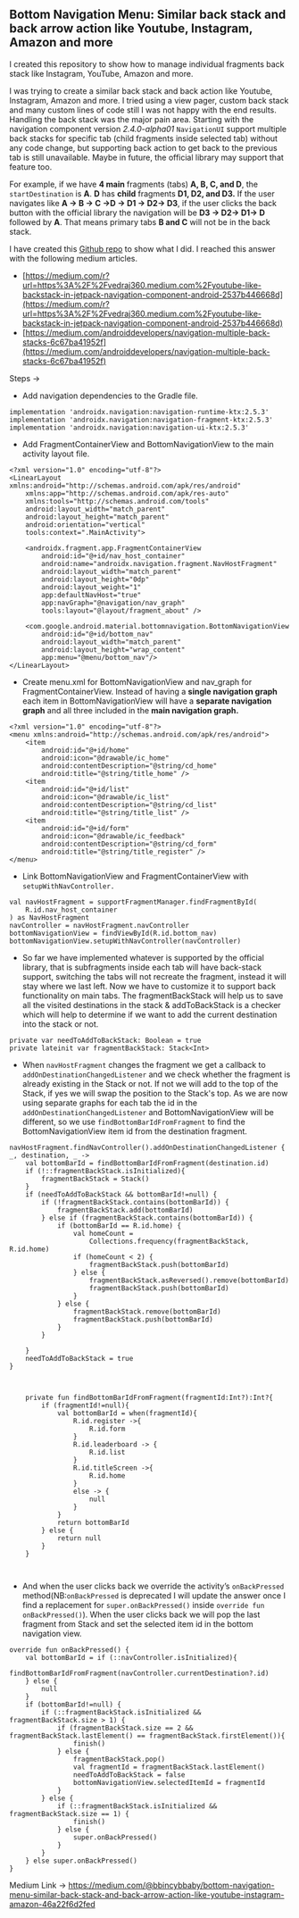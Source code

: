 ## Bottom Navigation Menu: Similar back stack and back arrow action like Youtube, Instagram, Amazon and more

I created this repository to show how to manage individual fragments back stack like Instagram, YouTube, Amazon and more.

I was trying to create a similar back stack and back action like Youtube, Instagram, Amazon and more. I tried using a view pager, custom back stack and many custom lines of code still I was not happy with the end results. Handling the back stack was the major pain area. Starting with the navigation component version _2.4.0-alpha01_ `NavigationUI` support multiple back stacks for specific tab (child fragments inside selected tab) without any code change, but supporting back action to get back to the previous tab is still unavailable. Maybe in future, the official library may support that feature too.

For example, if we have **4 main** fragments (tabs) **A, B, C, and D**, the `startDestination` is **A**. **D** has **child** fragments **D1, D2, and D3.** If the user navigates like **A -> B -> C ->D -> D1 -> D2-> D3**, if the user clicks the back button with the official library the navigation will be **D3 -> D2-> D1-> D** followed by **A**. That means primary tabs **B and C** will not be in the back stack.

I have created this [Github repo](https://github.com/bbincybbaby/MultiStackBottomNavigationView) to show what I did. I reached this answer with the following medium articles.

*   [https://medium.com/r?url=https%3A%2F%2Fvedraj360.medium.com%2Fyoutube-like-backstack-in-jetpack-navigation-component-android-2537b446668d](https://medium.com/r?url=https%3A%2F%2Fvedraj360.medium.com%2Fyoutube-like-backstack-in-jetpack-navigation-component-android-2537b446668d)
*   [https://medium.com/androiddevelopers/navigation-multiple-back-stacks-6c67ba41952f](https://medium.com/androiddevelopers/navigation-multiple-back-stacks-6c67ba41952f)

Steps →

*   Add navigation dependencies to the Gradle file.

```plaintext
implementation 'androidx.navigation:navigation-runtime-ktx:2.5.3'
implementation 'androidx.navigation:navigation-fragment-ktx:2.5.3'
implementation 'androidx.navigation:navigation-ui-ktx:2.5.3'
```

*   Add FragmentContainerView and BottomNavigationView to the main activity layout file.

```plaintext
<?xml version="1.0" encoding="utf-8"?>
<LinearLayout xmlns:android="http://schemas.android.com/apk/res/android"
    xmlns:app="http://schemas.android.com/apk/res-auto"
    xmlns:tools="http://schemas.android.com/tools"
    android:layout_width="match_parent"
    android:layout_height="match_parent"
    android:orientation="vertical"
    tools:context=".MainActivity">

    <androidx.fragment.app.FragmentContainerView
        android:id="@+id/nav_host_container"
        android:name="androidx.navigation.fragment.NavHostFragment"
        android:layout_width="match_parent"
        android:layout_height="0dp"
        android:layout_weight="1"
        app:defaultNavHost="true"
        app:navGraph="@navigation/nav_graph"
        tools:layout="@layout/fragment_about" />

    <com.google.android.material.bottomnavigation.BottomNavigationView
        android:id="@+id/bottom_nav"
        android:layout_width="match_parent"
        android:layout_height="wrap_content"
        app:menu="@menu/bottom_nav"/>
</LinearLayout>
```

*   Create menu.xml for BottomNavigationView and nav\_graph for FragmentContainerView. Instead of having a **single navigation graph** each item in BottomNavigationView will have a **separate navigation graph** and all three included in the **main navigation graph.**

```plaintext
<?xml version="1.0" encoding="utf-8"?>
<menu xmlns:android="http://schemas.android.com/apk/res/android">
    <item
        android:id="@+id/home"
        android:icon="@drawable/ic_home"
        android:contentDescription="@string/cd_home"
        android:title="@string/title_home" />
    <item
        android:id="@+id/list"
        android:icon="@drawable/ic_list"
        android:contentDescription="@string/cd_list"
        android:title="@string/title_list" />
    <item
        android:id="@+id/form"
        android:icon="@drawable/ic_feedback"
        android:contentDescription="@string/cd_form"
        android:title="@string/title_register" />
</menu>
```

*   Link BottomNavigationView and FragmentContainerView with `setupWithNavController.`

```plaintext
val navHostFragment = supportFragmentManager.findFragmentById(
    R.id.nav_host_container
) as NavHostFragment
navController = navHostFragment.navController
bottomNavigationView = findViewById(R.id.bottom_nav)
bottomNavigationView.setupWithNavController(navController)
```

*   So far we have implemented whatever is supported by the official library, that is subfragments inside each tab will have back-stack support, switching the tabs will not recreate the fragment, instead it will stay where we last left. Now we have to customize it to support back functionality on main tabs. The fragmentBackStack will help us to save all the visited destinations in the stack & addToBackStack is a checker which will help to determine if we want to add the current destination into the stack or not.

```plaintext
private var needToAddToBackStack: Boolean = true
private lateinit var fragmentBackStack: Stack<Int> 
```

*   When `navHostFragment` changes the fragment we get a callback to `addOnDestinationChangedListener` and we check whether the fragment is already existing in the Stack or not. If not we will add to the top of the Stack, if yes we will swap the position to the Stack's top. As we are now using separate graphs for each tab the id in the `addOnDestinationChangedListener` and BottomNavigationView will be different, so we use `findBottomBarIdFromFragment` to find the BottomNavigationView item id from the destination fragment.

```plaintext
navHostFragment.findNavController().addOnDestinationChangedListener { _, destination, _ ->
    val bottomBarId = findBottomBarIdFromFragment(destination.id)
    if (!::fragmentBackStack.isInitialized){
        fragmentBackStack = Stack()
    }
    if (needToAddToBackStack && bottomBarId!=null) {
        if (!fragmentBackStack.contains(bottomBarId)) {
            fragmentBackStack.add(bottomBarId)
        } else if (fragmentBackStack.contains(bottomBarId)) {
            if (bottomBarId == R.id.home) {
                val homeCount =
                    Collections.frequency(fragmentBackStack, R.id.home)
                if (homeCount < 2) {
                    fragmentBackStack.push(bottomBarId)
                } else {
                    fragmentBackStack.asReversed().remove(bottomBarId)
                    fragmentBackStack.push(bottomBarId)
                }
            } else {
                fragmentBackStack.remove(bottomBarId)
                fragmentBackStack.push(bottomBarId)
            }
        }

    }
    needToAddToBackStack = true
}



    private fun findBottomBarIdFromFragment(fragmentId:Int?):Int?{
        if (fragmentId!=null){
            val bottomBarId = when(fragmentId){
                R.id.register ->{
                    R.id.form
                }
                R.id.leaderboard -> {
                    R.id.list
                }
                R.id.titleScreen ->{
                    R.id.home
                }
                else -> {
                    null
                }
            }
            return bottomBarId
        } else {
            return null
        }
    }
    
    
```

*   And when the user clicks back we override the activity’s `onBackPressed` method(NB:`onBackPressed` is deprecated I will update the answer once I find a replacement for `super.onBackPressed()` inside `override fun onBackPressed()`). When the user clicks back we will pop the last fragment from Stack and set the selected item id in the bottom navigation view.

```plaintext
override fun onBackPressed() {
    val bottomBarId = if (::navController.isInitialized){
        findBottomBarIdFromFragment(navController.currentDestination?.id)
    } else {
        null
    }
    if (bottomBarId!=null) {
        if (::fragmentBackStack.isInitialized && fragmentBackStack.size > 1) {
            if (fragmentBackStack.size == 2 && fragmentBackStack.lastElement() == fragmentBackStack.firstElement()){
                finish()
            } else {
                fragmentBackStack.pop()
                val fragmentId = fragmentBackStack.lastElement()
                needToAddToBackStack = false
                bottomNavigationView.selectedItemId = fragmentId
            }
        } else {
            if (::fragmentBackStack.isInitialized && fragmentBackStack.size == 1) {
                finish()
            } else {
                super.onBackPressed()
            }
        }
    } else super.onBackPressed()
}
```

Medium Link -> https://medium.com/@bbincybbaby/bottom-navigation-menu-similar-back-stack-and-back-arrow-action-like-youtube-instagram-amazon-46a22f6d2fed
